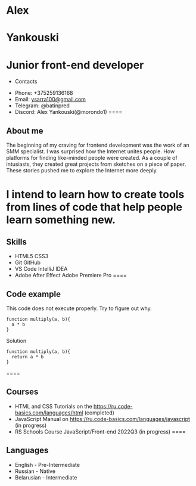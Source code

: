 # Alex
**Yankouski**
====
Junior front-end developer
====
* Сontacts
+ Phone: +375259136168
+ Email: ysarra100@gmail.com
+ Telegram: @batinpred
+ Discord: Alex Yankouski(@morondo1)
====
## About me
The beginning of my craving for frontend development was the work of an SMM specialist. 
I was surprised how the Internet unites people. How platforms for finding like-minded people were created. As a couple of intusiasts, they created great projects from sketches on a piece of paper. These stories pushed me to explore the Internet more deeply.



I intend to learn how to create tools from lines of code that help people learn something new.
====
## Skills
* HTML5 CSS3
* Git GitHub
* VS Code IntelliJ IDEA
* Adobe After Effect Adobe Premiere Pro
====
## Code example
This code does not execute properly. Try to figure out why.
```
function multiply(a, b){
  a * b
}
```
Solution
```
function multiply(a, b){
  return a * b
}
```
====
## Courses
* HTML and CSS Tutorials on the https://ru.code-basics.com/languages/html (completed)
* JavaScript Manual on https://ru.code-basics.com/languages/javascript (in progress)
* RS Schools Course JavaScript/Front-end 2022Q3 (in progress)
====
## Languages
* English - Pre-Intermediate
* Russian - Native
* Belarusian - Intermediate
